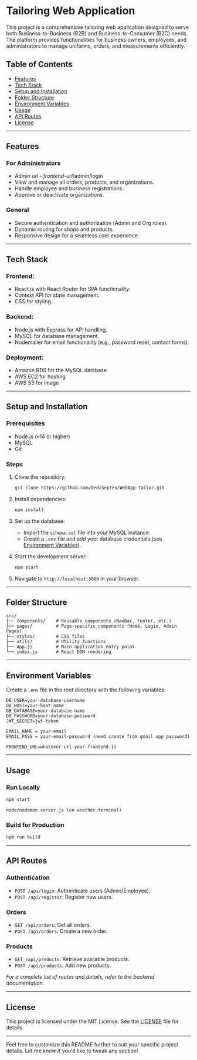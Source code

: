 

# Tailoring Web Application

This project is a comprehensive tailoring web application designed to serve both Business-to-Business (B2B) and Business-to-Consumer (B2C) needs. The platform provides functionalities for business owners, employees, and administrators to manage uniforms, orders, and measurements efficiently.

## Table of Contents

- [Features](#features)
- [Tech Stack](#tech-stack)
- [Setup and Installation](#setup-and-installation)
- [Folder Structure](#folder-structure)
- [Environment Variables](#environment-variables)
- [Usage](#usage)
- [API Routes](#api-routes)
- [License](#license)

---

## Features


### For Administrators
- Admin url - *frontend-url*/admin/login
- View and manage all orders, products, and organizations.
- Handle employee and business registrations.
- Approve or deactivate organizations.

### General
- Secure authentication and authorization (Admin and Org roles).
- Dynamic routing for shops and products.
- Responsive design for a seamless user experience.

---

## Tech Stack

### Frontend:
- React.js with React Router for SPA functionality.
- Context API for state management.
- CSS for styling.

### Backend:
- Node.js with Express for API handling.
- MySQL for database management.
- Nodemailer for email functionality (e.g., password reset, contact forms).

### Deployment:
- Amazon RDS for the MySQL database.
- AWS EC2 for hosting
- AWS S3 for image


---

## Setup and Installation

### Prerequisites
- Node.js (v14 or higher)
- MySQL
- Git

### Steps
1. Clone the repository:
   ```bash
   git clone https://github.com/DediSepteo/WebApp-Tailor.git
   ```

2. Install dependencies:
   ```bash
   npm install
   ```

3. Set up the database:
   - Import the `schema.sql` file into your MySQL instance.
   - Create a `.env` file and add your database credentials (see [Environment Variables](#environment-variables)).

4. Start the development server:
   ```bash
   npm start
   ```

5. Navigate to `http://localhost:3000` in your browser.

---

## Folder Structure

```
src/
├── components/    # Reusable components (NavBar, Footer, etc.)
├── pages/         # Page-specific components (Home, Login, Admin Pages)
├── styles/        # CSS files
├── utils/         # Utility functions
├── App.js         # Main application entry point
└── index.js       # React DOM rendering
```

---

## Environment Variables

Create a `.env` file in the root directory with the following variables:

```env
DB_USER=your-database-username
DB_HOST=your-host-name
DB_DATABASE=your-database-name
DB_PASSWORD=your-database-password
JWT_SECRET=jwt-token

EMAIL_NAME = your-email
EMAIL_PASS = your-email-password (need create from gmail app password)
    
FRONTEND_URL=whatever-url-your-frontend-is
```

---

## Usage

### Run Locally
```bash
npm start
```

```Run DB
node/nodemon server.js (on another terminal)
```


### Build for Production
```bash
npm run build
```

---

## API Routes

### Authentication
- `POST /api/login`: Authenticate users (Admin/Employee).
- `POST /api/register`: Register new users.

### Orders
- `GET /api/orders`: Get all orders.
- `POST /api/orders`: Create a new order.

### Products
- `GET /api/products`: Retrieve available products.
- `POST /api/products`: Add new products.

_For a complete list of routes and details, refer to the backend documentation._

---

## License

This project is licensed under the MIT License. See the [LICENSE](LICENSE) file for details.

---

Feel free to customize this README further to suit your specific project details. Let me know if you'd like to tweak any section!
